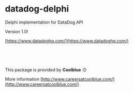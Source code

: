 # datadog-delphi
Delphi implementation for DataDog API

Version 1.0!

[https://www.datadoghq.com/](https://www.datadoghq.com/)

<br>
<br>
<br>

This package is provided by **Coolblue** :D

More information [http://www.careersatcoolblue.com/](http://www.careersatcoolblue.com/)